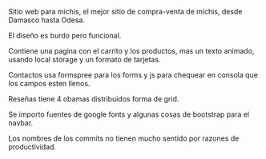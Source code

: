 Sitio web para michis, el mejor sitio de compra-venta de michis, desde Damasco hasta Odesa.

El diseño es burdo pero funcional.

Contiene una pagina con el carrito y los productos, mas un texto animado, usando local storage y un formato de tarjetas.

Contactos usa formspree para los forms y js para chequear en consola que los campos esten llenos.

Reseñas tiene 4 obamas distribuidos forma de grid.

Se importo fuentes de google fonts y algunas cosas de bootstrap para el navbar.

Los nombres de los commits no tienen mucho sentido por razones de productividad.


 